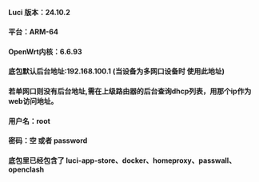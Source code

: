 #### Luci 版本：24.10.2
#### 平台：ARM-64
#### OpenWrt内核：6.6.93
#### 底包默认后台地址:192.168.100.1 (当设备为多网口设备时 使用此地址)
#### 若单网口则没有后台地址,需在上级路由器的后台查询dhcp列表，用那个ip作为web访问地址。
#### 用户名：root
#### 密码：空 或者 password
#### 底包里已经包含了 luci-app-store、docker、homeproxy、passwall、openclash
